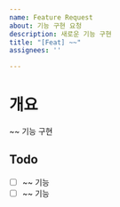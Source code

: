 ```yaml
---
name: Feature Request
about: 기능 구현 요청
description: 새로운 기능 구현
title: "[Feat] ~~"
assignees: ''

---
```


# 개요

~~ 기능 구현

## Todo

- [ ] ~~ 기능
- [ ] ~~ 기능
